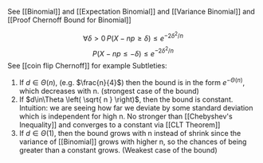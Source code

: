 See [[Binomial]] and [[Expectation Binomial]] and [[Variance Binomial]] and [[Proof Chernoff Bound for Binomial]]

$$\forall \delta>0\, P(X-np\geqslant \delta)\leqslant e^{-2\delta^2/n}$$
$$P(X-np\leqslant -\delta)\leqslant e^{-2\delta^2/n}$$
See [[coin flip Chernoff]] for example
Subtleties:
1. If $d\in\Theta(n)$, (e.g. $\frac{n}{4}$) then the bound is in the form $e^{-\Theta \left( n \right)}$, which decreases with n. (strongest case of the bound)
2. If $d\in\Theta \left( \sqrt{ n } \right)$, then the bound is constant. Intuition: we are seeing how far we deviate by some standard deviation which is independent for high n. No stronger than [[Chebyshev's Inequality]] and converges to a constant via [[CLT Theorem]]
3. If $d\in\Theta \left( 1 \right)$, then the bound grows with n instead of shrink since the variance of [[Binomial]] grows with higher n, so the chances of being greater than a constant grows. (Weakest case of the bound)